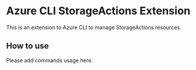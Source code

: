 # Azure CLI StorageActions Extension #
This is an extension to Azure CLI to manage StorageActions resources.

## How to use ##
Please add commands usage here.